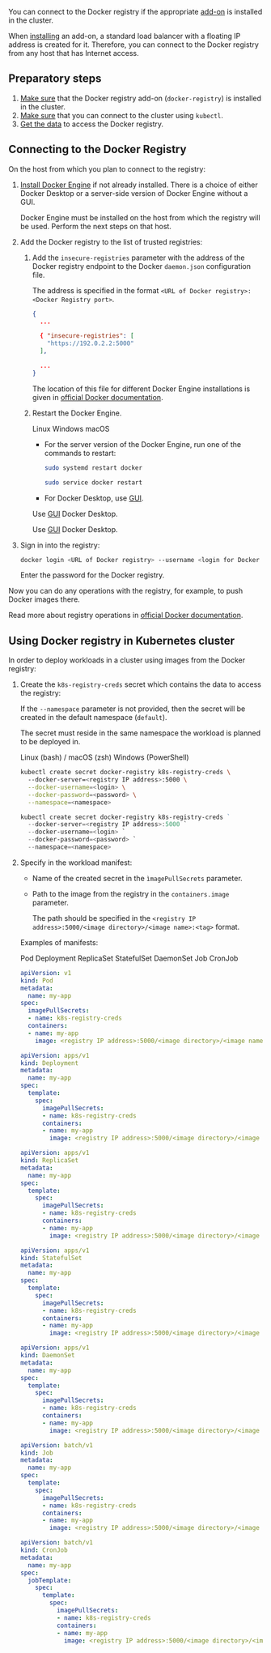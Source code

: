 You can connect to the Docker registry if the appropriate [add-on](../../concepts/addons-and-settings/addons) is installed in the cluster.

When [installing](../../service-management/addons/advanced-installation/install-advanced-registry/) an add-on, a standard load balancer with a floating IP address is created for it. Therefore, you can connect to the Docker registry from any host that has Internet access.

## Preparatory steps

1. [Make sure](../../service-management/addons/manage-addons#viewing_addons) that the Docker registry add-on (`docker-registry`) is installed in the cluster.
1. [Make sure](../kubectl#checking_the_connection_to_the_cluster) that you can connect to the cluster using `kubectl`.
1. [Get the data](../../service-management/addons/advanced-installation/install-advanced-registry#connecting_to_registry) to access the Docker registry.

## Connecting to the Docker Registry

On the host from which you plan to connect to the registry:

1. [Install Docker Engine](https://docs.docker.com/engine/install/) if not already installed. There is a choice of either Docker Desktop or a server-side version of Docker Engine without a GUI.

   Docker Engine must be installed on the host from which the registry will be used. Perform the next steps on that host.

1. Add the Docker registry to the list of trusted registries:

   1. Add the `insecure-registries` parameter with the address of the Docker registry endpoint to the Docker `daemon.json` configuration file.

      The address is specified in the format `<URL of Docker registry>:<Docker Registry port>`.

      ```json
      {
        ...

        { "insecure-registries": [
          "https://192.0.2.2:5000"
        ],

        ...
      }
      ```

      The location of this file for different Docker Engine installations is given in [official Docker documentation](https://docs.docker.com/config/daemon/#configure-the-docker-daemon).

   1. Restart the Docker Engine.

      <tabs>
      <tablist>
      <tab>Linux</tab>
      <tab>Windows</tab>
      <tab>macOS</tab>
      </tablist>
      <tabpanel>

      - For the server version of the Docker Engine, run one of the commands to restart:

        ```bash
        sudo systemd restart docker
        ```

        ```bash
        sudo service docker restart
        ```

      - For Docker Desktop, use [GUI](https://docs.docker.com/desktop/settings/linux/#docker-engine).

      </tabpanel>
      <tabpanel>

      Use [GUI](https://docs.docker.com/desktop/settings/mac/#docker-engine) Docker Desktop.

      </tabpanel>
      <tabpanel>

      Use [GUI](https://docs.docker.com/desktop/settings/mac/#docker-engine) Docker Desktop.

      </tabpanel>
      </tabs>

1. Sign in into the registry:

   ```bash
   docker login <URL of Docker registry> --username <login for Docker registry>
   ```

   Enter the password for the Docker registry.

Now you can do any operations with the registry, for example, to push Docker images there.

Read more about registry operations in [official Docker documentation](https://docs.docker.com/registry/).

## Using Docker registry in Kubernetes cluster

In order to deploy workloads in a cluster using images from the Docker registry:

1. Create the `k8s-registry-creds` secret which contains the data to access the registry:

   If the `--namespace` parameter is not provided, then the secret will be created in the default namespace (`default`).

   <warn>

   The secret must reside in the same namespace the workload is planned to be deployed in.

   </warn>

   <tabs>
   <tablist>
   <tab>Linux (bash) / macOS (zsh)</tab>
   <tab>Windows (PowerShell)</tab>
   </tablist>
   <tabpanel>

   ```bash
   kubectl create secret docker-registry k8s-registry-creds \ 
     --docker-server=<registry IP address>:5000 \
     --docker-username=<login> \
     --docker-password=<password> \
     --namespace=<namespace>
   ```

   </tabpanel>
   <tabpanel>

   ```powershell
   kubectl create secret docker-registry k8s-registry-creds ` 
     --docker-server=<registry IP address>:5000 `
     --docker-username=<login> `
     --docker-password=<password> `
     --namespace=<namespace>
   ```

   </tabpanel>
   </tabs>

1. Specify in the workload manifest:

   - Name of the created secret in the `ìmagePullSecrets` parameter.

   - Path to the image from the registry in the `containers.image` parameter.

     The path should be specified in the `<registry IP address>:5000/<image directory>/<image name>:<tag>` format.

   Examples of manifests:

   <tabs>
   <tablist>
   <tab>Pod</tab>
   <tab>Deployment</tab>
   <tab>ReplicaSet</tab>
   <tab>StatefulSet</tab>
   <tab>DaemonSet</tab>
   <tab>Job</tab>
   <tab>CronJob</tab>
   </tablist>
   <tabpanel>

   ```yaml
   apiVersion: v1
   kind: Pod
   metadata:
     name: my-app
   spec:
     imagePullSecrets:
     - name: k8s-registry-creds
     containers:
     - name: my-app
       image: <registry IP address>:5000/<image directory>/<image name>:<tag>
   ```

   </tabpanel>
   <tabpanel>

   ```yaml
   apiVersion: apps/v1
   kind: Deployment
   metadata:
     name: my-app
   spec:
     template:
       spec:
         imagePullSecrets:
         - name: k8s-registry-creds
         containers:
         - name: my-app
           image: <registry IP address>:5000/<image directory>/<image name>:<tag>
   
   ```

   </tabpanel>
   <tabpanel>

   ```yaml
   apiVersion: apps/v1
   kind: ReplicaSet
   metadata:
     name: my-app
   spec:
     template:
       spec:
         imagePullSecrets:
         - name: k8s-registry-creds
         containers:
         - name: my-app
           image: <registry IP address>:5000/<image directory>/<image name>:<tag>
   ```

   </tabpanel>
   <tabpanel>

   ```yaml
   apiVersion: apps/v1
   kind: StatefulSet
   metadata:
     name: my-app
   spec:
     template:
       spec:
         imagePullSecrets:
         - name: k8s-registry-creds
         containers:
         - name: my-app
           image: <registry IP address>:5000/<image directory>/<image name>:<tag>
   ```

   </tabpanel>
   <tabpanel>

   ```yaml
   apiVersion: apps/v1
   kind: DaemonSet
   metadata:
     name: my-app
   spec:
     template:
       spec:
         imagePullSecrets:
         - name: k8s-registry-creds
         containers:
         - name: my-app
           image: <registry IP address>:5000/<image directory>/<image name>:<tag>
   ```

   </tabpanel>
   <tabpanel>

   ```yaml
   apiVersion: batch/v1
   kind: Job
   metadata:
     name: my-app
   spec:
     template:
       spec:
         imagePullSecrets:
         - name: k8s-registry-creds
         containers:
         - name: my-app
           image: <registry IP address>:5000/<image directory>/<image name>:<tag>
   ```

   </tabpanel>
   <tabpanel>

   ```yaml
   apiVersion: batch/v1
   kind: CronJob
   metadata:
     name: my-app
   spec:
     jobTemplate:
       spec:
         template:
           spec:
             imagePullSecrets:
             - name: k8s-registry-creds
             containers:
             - name: my-app
               image: <registry IP address>:5000/<image directory>/<image name>:<tag>
   ```

   </tabpanel>
   </tabs>
